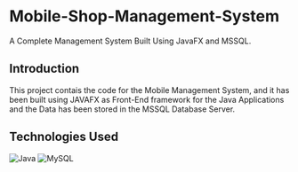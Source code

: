 # Mobile-Shop-Management-System
A Complete Management System Built Using JavaFX and MSSQL.

## Introduction
This project contais the code for the Mobile Management System, and it has been built using JAVAFX as Front-End framework for the Java Applications and the Data has been stored in the MSSQL Database Server.

## Technologies Used
![Java](https://img.shields.io/badge/-java-E34A86?style=flat-square&logo=java)
![MySQL](https://img.shields.io/badge/-MySQL-black?style=flat-square&logo=mysql)
